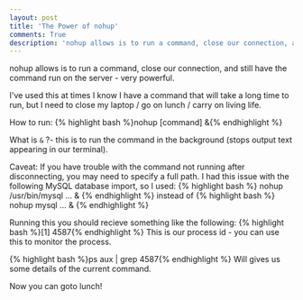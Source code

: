 ```yaml
---
layout: post
title: 'The Power of nohup'
comments: True
description: 'nohup allows is to run a command, close our connection, and still have the command run on the server - very powerful.'
---
```


nohup allows is to run a command, close our connection, and still have the command run on the server - very powerful.

I've used this at times I know I have a command that will take a long time to run, but I need to close my laptop / go on lunch / carry on living life.

How to run:
{% highlight bash %}nohup [command] &{% endhighlight %} 

What is `&` ?- this is to run the command in the background (stops output text appearing in our terminal).

Caveat: If you have trouble with the command not running after disconnecting, you may need to specify a full path. I had this issue with the following MySQL database import, so I used: 
{% highlight bash %}
nohup /usr/bin/mysql ... &
{% endhighlight %} 
instead of 
{% highlight bash %}
nohup mysql ... &
{% endhighlight %}

Running this you should recieve something like the following: {% highlight bash %}[1] 4587{% endhighlight %} This is our process id - you can use this to monitor the process.

{% highlight bash %}ps aux | grep 4587{% endhighlight %}  Will gives us some details of the current command.

Now you can goto lunch!


